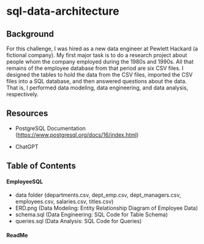 # sql-data-architecture


## Background

For this challenge, I was hired as a new data engineer at Pewlett Hackard (a fictional company). My first major task is to do a research project about people whom the company employed during the 1980s and 1990s. All that remains of the employee database from that period are six CSV files. I designed the tables to hold the data from the CSV files, imported the CSV files into a SQL database, and then answered questions about the data. That is, I performed data modeling, data engineering, and data analysis, respectively.



## Resources

   
+ PostgreSQL Documentation (https://www.postgresql.org/docs/16/index.html)

+ ChatGPT



## Table of Contents

#### EmployeeSQL                   
+ data folder (departments.csv, dept_emp.csv, dept_managers.csv, employees.csv, salaries.csv, titles.csv)
+ ERD.png (Data Modeling: Entity Relationship Diagram of Employee Data)
+ schema.sql (Data Engineering: SQL Code for Table Schema)
+ queries.sql (Data Analysis: SQL Code for Queries)

#### ReadMe
